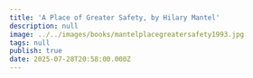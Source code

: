 ```yaml
---
title: 'A Place of Greater Safety, by Hilary Mantel'
description: null
image: ../../images/books/mantelplacegreatersafety1993.jpg
tags: null
publish: true
date: 2025-07-28T20:58:00.000Z
---
```


